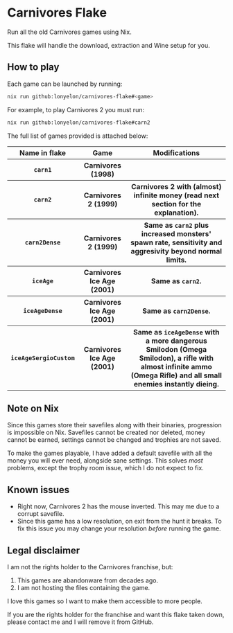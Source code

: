 # Carnivores Flake

Run all the old Carnivores games using Nix.

This flake will handle the download, extraction and Wine setup for you.

## How to play

Each game can be launched by running:

```sh
nix run github:lonyelon/carnivores-flake#<game>
```

For example, to play Carnivores 2 you must run:
```sh
nix run github:lonyelon/carnivores-flake#carn2
```

The full list of games provided is attached below:

<table>
  <tr>
    <th>Name in flake</th>
    <th>Game</th>
    <th>Modifications</th>
  </tr>
  <tr>
    <th><code>carn1</code></th>
    <th>Carnivores (1998)</th>
    <th></th>
  </tr>
  <tr>
    <th><code>carn2</code></th>
    <th>Carnivores 2 (1999)</th>
    <th>
      Carnivores 2 with (almost) infinite money (read next section for the explanation).
    </th>
  </tr>
  <tr>
    <th><code>carn2Dense</code></th>
    <th>Carnivores 2 (1999)</th>
    <th>
      Same as <code>carn2</code> plus increased monsters' spawn rate,
      sensitivity and aggresivity beyond normal limits.</th>
  </tr>
  <tr>
    <th><code>iceAge</code></th>
    <th>Carnivores Ice Age (2001)</th>
    <th>Same as <code>carn2</code>.</th>
  </tr>
  <tr>
    <th><code>iceAgeDense</code></th>
    <th>Carnivores Ice Age (2001)</th>
    <th>Same as <code>carn2Dense</code>.</th>
  </tr>
  <tr>
    <th><code>iceAgeSergioCustom</code></th>
    <th>Carnivores Ice Age (2001)</th>
    <th>
      Same as <code>iceAgeDense</code> with a more dangerous Smilodon (Omega Smilodon),
      a rifle with almost infinite ammo (Omega Rifle)
      and all small enemies instantly dieing.</th>
  </tr>
</table>

## Note on Nix

Since this games store their savefiles along with their binaries, progression is impossible on Nix.
Savefiles cannot be created nor deleted, money cannot be earned, settings cannot be changed and trophies are not saved.

To make the games playable, I have added a default savefile with all the money you will ever need, alongside sane settings.
This solves *most* problems, except the trophy room issue, which I do not expect to fix.

## Known issues

- Right now, Carnivores 2 has the mouse inverted. This may me due to a corrupt savefile.
- Since this game has a low resolution, on exit from the hunt it breaks.
  To fix this issue you may change your resolution *before* running the game.

## Legal disclaimer

I am not the rights holder to the Carnivores franchise, but:
1. This games are abandonware from decades ago.
2. I am not hosting the files containing the game.

I love this games so I want to make them accessible to more people.

If you are the rights holder for the franchise and want this flake taken down, please contact me and I will remove it from GitHub.
